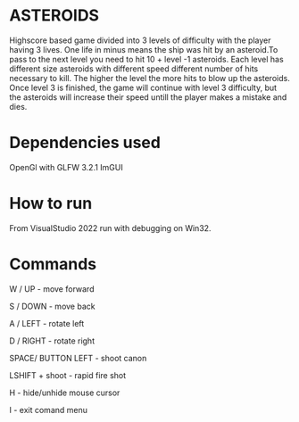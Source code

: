 
# ASTEROIDS

Highscore based game divided into 3 levels of difficulty with the player having 3 lives. 
One life in minus means the ship was hit by an asteroid.To pass to the next level you need 
to hit 10 + level -1 asteroids. Each level has different size asteroids with different speed 
different number of hits necessary to kill. The higher the level the more hits to blow up the 
asteroids. Once level 3 is finished, the game will continue with level 3 difficulty, but the 
asteroids will increase their speed untill the player makes a mistake and dies.

# Dependencies used

OpenGl with GLFW 3.2.1 
ImGUI

# How to run

From VisualStudio 2022 run with debugging on Win32.

# Commands

W / UP			-	move forward

S / DOWN			-	move back

A / LEFT			-	rotate left

D / RIGHT			-	rotate right

SPACE/ BUTTON LEFT	-	shoot canon

LSHIFT + shoot		-	rapid fire shot

H				-	hide/unhide mouse cursor

I				-	exit comand menu
